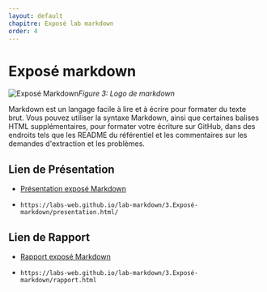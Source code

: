 ```yaml
---
layout: default
chapitre: Exposé lab markdown
order: 4
---
```


# Exposé markdown
![Exposé Markdown](/lab-markdown/3.Exposé-markdown/images/Introduction.png)*Figure 3: Logo de markdown*

<!-- note -->
Markdown est un langage facile à lire et à écrire pour formater du texte brut. Vous pouvez utiliser la syntaxe Markdown, ainsi que certaines balises HTML supplémentaires, pour formater votre écriture sur GitHub, dans des endroits tels que les README du référentiel et les commentaires sur les demandes d'extraction et les problèmes. 
## Lien de Présentation

- [Présentation exposé Markdown](/lab-markdown/3.Exposé-markdown/presentation.html)  
 
- ``https://labs-web.github.io/lab-markdown/3.Exposé-markdown/presentation.html/`` 

## Lien de Rapport

- [Rapport exposé Markdown](/lab-markdown/3.Exposé-markdown/rapport.html)   
 
- ``https://labs-web.github.io/lab-markdown/3.Exposé-markdown/rapport.html``

<!-- new slide -->